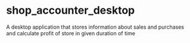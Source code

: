 # shop_accounter_desktop

A desktop application that stores information about sales and purchases and calculate profit of store in given duration of time
